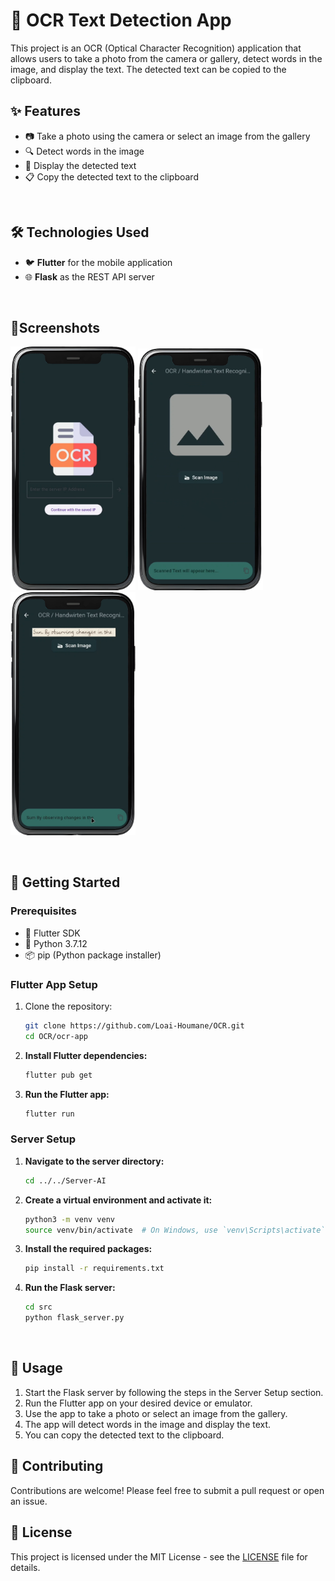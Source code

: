 
# 📸 OCR Text Detection App

This project is an OCR (Optical Character Recognition) application that allows users to take a photo from the camera or gallery, detect words in the image, and display the text. The detected text can be copied to the clipboard.

## ✨ Features

- 📷 Take a photo using the camera or select an image from the gallery
- 🔍 Detect words in the image
- 📝 Display the detected text
- 📋 Copy the detected text to the clipboard
<br/>

## 🛠️ Technologies Used

- 🐦 **Flutter** for the mobile application
- 🌐 **Flask** as the REST API server
<br/>

## 📸Screenshots

<img src="Screenshots/s1.png" alt="Screenshot 1" width="200"> <img src="Screenshots/s2.png" alt="Screenshot 2" width="200"> <img src="Screenshots/s3.png" alt="Screenshot 3" width="200">

<br/>


## 🚀 Getting Started

### Prerequisites

- 🔧 Flutter SDK
- 🐍 Python 3.7.12
- 📦 pip (Python package installer)

### Flutter App Setup

1. Clone the repository:

    ```bash
    git clone https://github.com/Loai-Houmane/OCR.git
    cd OCR/ocr-app
    ```

2. **Install Flutter dependencies:**

    ```bash
    flutter pub get
    ```

3. **Run the Flutter app:**

    ```bash
    flutter run
    ```

### Server Setup

1. **Navigate to the server directory:**

    ```bash
    cd ../../Server-AI
    ```

2. **Create a virtual environment and activate it:**

    ```bash
    python3 -m venv venv
    source venv/bin/activate  # On Windows, use `venv\Scripts\activate`
    ```

3. **Install the required packages:**

    ```bash
    pip install -r requirements.txt
    ```

4. **Run the Flask server:**

    ```bash
    cd src
    python flask_server.py
    ```
<br/>

## 📱 Usage

1. Start the Flask server by following the steps in the Server Setup section.
2. Run the Flutter app on your desired device or emulator.
3. Use the app to take a photo or select an image from the gallery.
4. The app will detect words in the image and display the text.
5. You can copy the detected text to the clipboard.

## 🤝 Contributing

Contributions are welcome! Please feel free to submit a pull request or open an issue.

## 📜 License

This project is licensed under the MIT License - see the [LICENSE](LICENSE) file for details.
